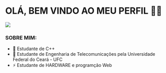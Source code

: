 

# OLÁ, BEM VINDO AO MEU PERFIL 👋🏼

![](https://uploads.jovemnerd.com.br/wp-content/uploads/Regular_Show_Season_6_Episode_181-Still-1200x544.jpg)

### SOBRE MIM:

- 👻 Estudante de C++ 
- 📡 Estudante de Engenharia de Telecomunicações pela Universidade Federal do Ceará - UFC 
- ⚡️ Estudante de HARDWARE e programção Web
 


